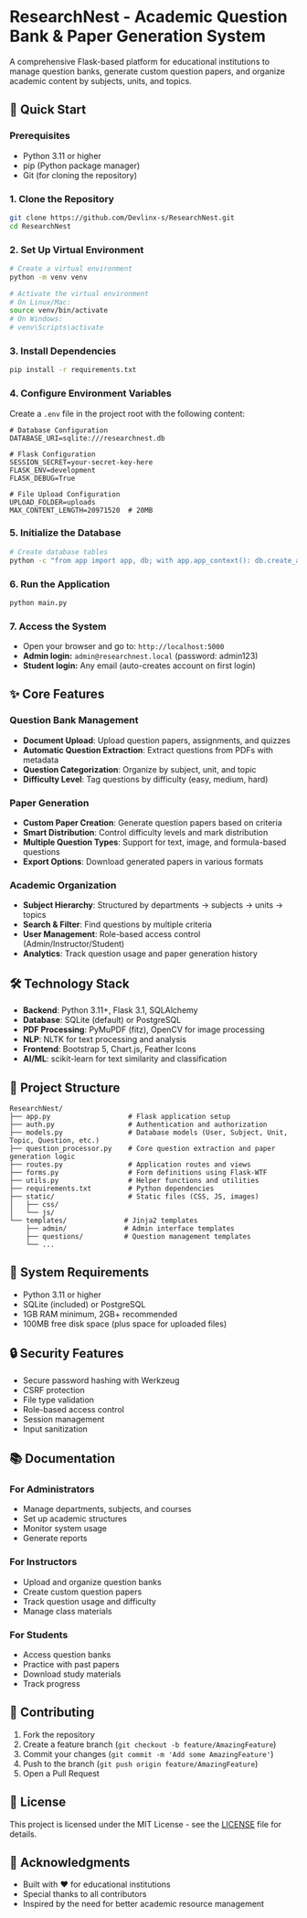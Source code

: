 # ResearchNest - Academic Question Bank & Paper Generation System

A comprehensive Flask-based platform for educational institutions to manage question banks, generate custom question papers, and organize academic content by subjects, units, and topics.

## 🚀 Quick Start

### Prerequisites
- Python 3.11 or higher
- pip (Python package manager)
- Git (for cloning the repository)

### 1. Clone the Repository
```bash
git clone https://github.com/Devlinx-s/ResearchNest.git
cd ResearchNest
```

### 2. Set Up Virtual Environment
```bash
# Create a virtual environment
python -m venv venv

# Activate the virtual environment
# On Linux/Mac:
source venv/bin/activate
# On Windows:
# venv\Scripts\activate
```

### 3. Install Dependencies
```bash
pip install -r requirements.txt
```

### 4. Configure Environment Variables
Create a `.env` file in the project root with the following content:
```
# Database Configuration
DATABASE_URI=sqlite:///researchnest.db

# Flask Configuration
SESSION_SECRET=your-secret-key-here
FLASK_ENV=development
FLASK_DEBUG=True

# File Upload Configuration
UPLOAD_FOLDER=uploads
MAX_CONTENT_LENGTH=20971520  # 20MB
```

### 5. Initialize the Database
```bash
# Create database tables
python -c "from app import app, db; with app.app_context(): db.create_all()"
```

### 6. Run the Application
```bash
python main.py
```

### 7. Access the System
- Open your browser and go to: `http://localhost:5000`
- **Admin login:** `admin@researchnest.local` (password: admin123)
- **Student login:** Any email (auto-creates account on first login)

## ✨ Core Features

### Question Bank Management
- **Document Upload**: Upload question papers, assignments, and quizzes
- **Automatic Question Extraction**: Extract questions from PDFs with metadata
- **Question Categorization**: Organize by subject, unit, and topic
- **Difficulty Level**: Tag questions by difficulty (easy, medium, hard)

### Paper Generation
- **Custom Paper Creation**: Generate question papers based on criteria
- **Smart Distribution**: Control difficulty levels and mark distribution
- **Multiple Question Types**: Support for text, image, and formula-based questions
- **Export Options**: Download generated papers in various formats

### Academic Organization
- **Subject Hierarchy**: Structured by departments → subjects → units → topics
- **Search & Filter**: Find questions by multiple criteria
- **User Management**: Role-based access control (Admin/Instructor/Student)
- **Analytics**: Track question usage and paper generation history

## 🛠️ Technology Stack

- **Backend**: Python 3.11+, Flask 3.1, SQLAlchemy
- **Database**: SQLite (default) or PostgreSQL
- **PDF Processing**: PyMuPDF (fitz), OpenCV for image processing
- **NLP**: NLTK for text processing and analysis
- **Frontend**: Bootstrap 5, Chart.js, Feather Icons
- **AI/ML**: scikit-learn for text similarity and classification

## 📂 Project Structure

```
ResearchNest/
├── app.py                   # Flask application setup
├── auth.py                  # Authentication and authorization
├── models.py                # Database models (User, Subject, Unit, Topic, Question, etc.)
├── question_processor.py    # Core question extraction and paper generation logic
├── routes.py                # Application routes and views
├── forms.py                 # Form definitions using Flask-WTF
├── utils.py                 # Helper functions and utilities
├── requirements.txt         # Python dependencies
├── static/                  # Static files (CSS, JS, images)
│   ├── css/
│   └── js/
└── templates/              # Jinja2 templates
    ├── admin/              # Admin interface templates
    ├── questions/          # Question management templates
    └── ...
```

## 🔧 System Requirements

- Python 3.11 or higher
- SQLite (included) or PostgreSQL
- 1GB RAM minimum, 2GB+ recommended
- 100MB free disk space (plus space for uploaded files)

## 🔒 Security Features

- Secure password hashing with Werkzeug
- CSRF protection
- File type validation
- Role-based access control
- Session management
- Input sanitization

## 📚 Documentation

### For Administrators
- Manage departments, subjects, and courses
- Set up academic structures
- Monitor system usage
- Generate reports

### For Instructors
- Upload and organize question banks
- Create custom question papers
- Track question usage and difficulty
- Manage class materials

### For Students
- Access question banks
- Practice with past papers
- Download study materials
- Track progress

## 🤝 Contributing

1. Fork the repository
2. Create a feature branch (`git checkout -b feature/AmazingFeature`)
3. Commit your changes (`git commit -m 'Add some AmazingFeature'`)
4. Push to the branch (`git push origin feature/AmazingFeature`)
5. Open a Pull Request

## 📄 License

This project is licensed under the MIT License - see the [LICENSE](LICENSE) file for details.

## 🙏 Acknowledgments

- Built with ❤️ for educational institutions
- Special thanks to all contributors
- Inspired by the need for better academic resource management